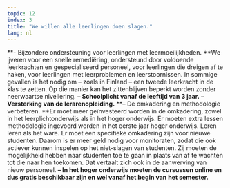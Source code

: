 ```yaml
---
topic: 12
index: 3
title: "We willen alle leerlingen doen slagen."
lang: nl
---
```

**\- Bijzondere ondersteuning voor leerlingen met leermoeilijkheden. **We ijveren voor een snelle remediëring, ondersteund door voldoende leerkrachten en gespecialiseerd personeel, voor leerlingen die dreigen af te haken, voor leerlingen met leerproblemen en leerstoornissen. In sommige gevallen is het nodig om – zoals in Finland – een tweede leerkracht in de klas te zetten. Op die manier kan het zittenblijven beperkt worden zonder neerwaartse nivellering.
**– Schoolplicht vanaf de leeftijd van 3 jaar.**
**– Versterking van de lerarenopleiding.**
**– De omkadering en methodologie verbeteren. **Er moet meer geïnvesteerd worden in de omkadering, zowel in het leerplichtonderwijs als in het hoger onderwijs. Er moeten extra lessen methodologie ingevoerd worden in het eerste jaar hoger onderwijs. Leren leren als het ware. Er moet een specifieke omkadering zijn voor nieuwe studenten. Daarom is er meer geld nodig voor monitoraten, zodat die ook actiever kunnen inspelen op het niet-slagen van studenten. Zij moeten de mogelijkheid hebben naar studenten toe te gaan in plaats van af te wachten tot die naar hen toekomen. Dat vertaalt zich ook in de aanwerving van nieuw personeel.
**– In het hoger onderwijs moeten de cursussen online en dus gratis beschikbaar zijn en wel vanaf het begin van het semester.**
